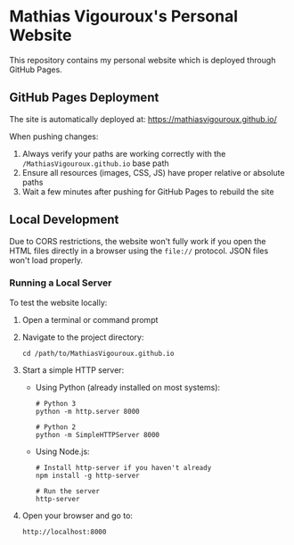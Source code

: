# Mathias Vigouroux's Personal Website

This repository contains my personal website which is deployed through GitHub Pages.

## GitHub Pages Deployment

The site is automatically deployed at: https://mathiasvigouroux.github.io/

When pushing changes:
1. Always verify your paths are working correctly with the `/MathiasVigouroux.github.io` base path
2. Ensure all resources (images, CSS, JS) have proper relative or absolute paths
3. Wait a few minutes after pushing for GitHub Pages to rebuild the site

## Local Development

Due to CORS restrictions, the website won't fully work if you open the HTML files directly in a browser using the `file://` protocol. JSON files won't load properly.

### Running a Local Server

To test the website locally:

1. Open a terminal or command prompt
2. Navigate to the project directory:
   ```
   cd /path/to/MathiasVigouroux.github.io
   ```

3. Start a simple HTTP server:
   - Using Python (already installed on most systems):
     ```
     # Python 3
     python -m http.server 8000
     
     # Python 2
     python -m SimpleHTTPServer 8000
     ```
   - Using Node.js:
     ```
     # Install http-server if you haven't already
     npm install -g http-server
     
     # Run the server
     http-server
     ```

4. Open your browser and go to:
   ```
   http://localhost:8000
   ```